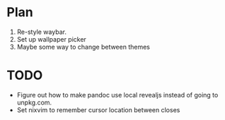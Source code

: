 # Plan
1. Re-style waybar. 
2. Set up wallpaper picker
3. Maybe some way to change between themes
   
# TODO 
- Figure out how to make pandoc use local revealjs instead of going to unpkg.com.
- Set nixvim to remember cursor location between closes
